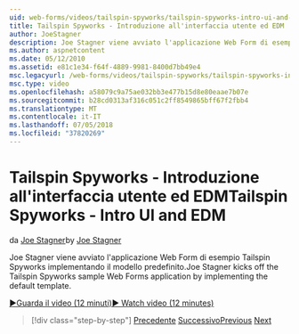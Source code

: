 ```yaml
---
uid: web-forms/videos/tailspin-spyworks/tailspin-spyworks-intro-ui-and-edm
title: Tailspin Spyworks - Introduzione all'interfaccia utente ed EDM | Microsoft Docs
author: JoeStagner
description: Joe Stagner viene avviato l'applicazione Web Form di esempio Tailspin Spyworks implementando il modello predefinito.
ms.author: aspnetcontent
ms.date: 05/12/2010
ms.assetid: e81c1e34-f64f-4889-9981-8400d7bb49e4
msc.legacyurl: /web-forms/videos/tailspin-spyworks/tailspin-spyworks-intro-ui-and-edm
msc.type: video
ms.openlocfilehash: a58079c9a75ae032bb3e477b15d8e80eaae7b07e
ms.sourcegitcommit: b28cd0313af316c051c2ff8549865bff67f2fbb4
ms.translationtype: MT
ms.contentlocale: it-IT
ms.lasthandoff: 07/05/2018
ms.locfileid: "37820269"
---
```

<a name="tailspin-spyworks---intro-ui-and-edm"></a><span data-ttu-id="f6f05-103">Tailspin Spyworks - Introduzione all'interfaccia utente ed EDM</span><span class="sxs-lookup"><span data-stu-id="f6f05-103">Tailspin Spyworks - Intro UI and EDM</span></span>
====================
<span data-ttu-id="f6f05-104">da [Joe Stagner](https://github.com/JoeStagner)</span><span class="sxs-lookup"><span data-stu-id="f6f05-104">by [Joe Stagner](https://github.com/JoeStagner)</span></span>

<span data-ttu-id="f6f05-105">Joe Stagner viene avviato l'applicazione Web Form di esempio Tailspin Spyworks implementando il modello predefinito.</span><span class="sxs-lookup"><span data-stu-id="f6f05-105">Joe Stagner kicks off the Tailspin Spyworks sample Web Forms application by implementing the default template.</span></span>

[<span data-ttu-id="f6f05-106">&#9654;Guarda il video (12 minuti)</span><span class="sxs-lookup"><span data-stu-id="f6f05-106">&#9654; Watch video (12 minutes)</span></span>](https://channel9.msdn.com/Blogs/ASP-NET-Site-Videos/tailspin-spyworks-intro-ui-and-edm)

> [!div class="step-by-step"]
> <span data-ttu-id="f6f05-107">[Precedente](tailspin-spyworks-implementing-and-using-the-also-purchased-control.md)
> [Successivo](tailspin-spyworks-directory-organization.md)</span><span class="sxs-lookup"><span data-stu-id="f6f05-107">[Previous](tailspin-spyworks-implementing-and-using-the-also-purchased-control.md)
[Next](tailspin-spyworks-directory-organization.md)</span></span>
